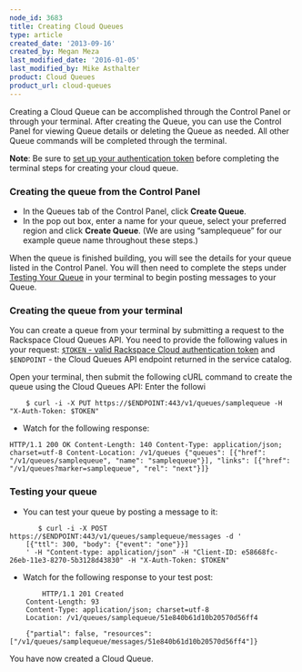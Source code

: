 ```yaml
---
node_id: 3683
title: Creating Cloud Queues
type: article
created_date: '2013-09-16'
created_by: Megan Meza
last_modified_date: '2016-01-05'
last_modified_by: Mike Asthalter
product: Cloud Queues
product_url: cloud-queues
---
```


Creating a Cloud Queue can be accomplished through the Control Panel or
through your terminal.  After creating the Queue, you can use the
Control Panel for viewing Queue details or deleting the Queue as
needed.  All other Queue commands will be completed through the
terminal.

**Note**: Be sure to [set up your authentication
token](/how-to/cloud-queues-curl-cookbook)
before completing the terminal steps for creating your cloud queue.

### Creating the queue from the Control Panel

-   In the Queues tab of the Control Panel, click **Create Queue**.
-   In the pop out box, enter a name for your queue, select your
    preferred region and click **Create Queue**. (We are using
    &ldquo;samplequeue&rdquo; for our example queue name throughout these steps.)

When the queue is finished building, you will see the details for your
queue listed in the Control Panel. You will then need to complete the
steps under [Testing Your
Queue](/how-to/cloud-queues-curl-cookbook)
in your terminal to begin posting messages to your Queue.

### Creating the queue from your terminal

You can create a queue from your terminal by submitting a request to the Rackspace Cloud Queues API. You need to provide the following values in your request:
[``$TOKEN`` - valid Rackspace Cloud authentication token](https://developer.rackspace.com/docs/cloud-queues/v1/developer-guide/#document-getting-started/authenticate) and ``$ENDPOINT`` -  the Cloud Queues API endpoint returned in the service catalog.

Open your terminal, then submit the following cURL command to create the queue using the Cloud Queues API: Enter the followi

<!-- -->

        $ curl -i -X PUT https://$ENDPOINT:443/v1/queues/samplequeue -H "X-Auth-Token: $TOKEN"

-   Watch for the following response:

<!-- -->

    HTTP/1.1 200 OK Content-Length: 140 Content-Type: application/json; charset=utf-8 Content-Location: /v1/queues {"queues": [{"href": "/v1/queues/samplequeue", "name": "samplequeue"}], "links": [{"href": "/v1/queues?marker=samplequeue", "rel": "next"}]}

### Testing your queue

-   You can test your queue by posting a message to it:

<!-- -->

           $ curl -i -X POST https://$ENDPOINT:443/v1/queues/samplequeue/messages -d '
        [{"ttl": 300, "body": {"event": "one"}}]
        ' -H "Content-type: application/json" -H "Client-ID: e58668fc-26eb-11e3-8270-5b3128d43830" -H "X-Auth-Token: $TOKEN"

-   Watch for the following response to your test post:

<!-- -->

            HTTP/1.1 201 Created
        Content-Length: 93
        Content-Type: application/json; charset=utf-8
        Location: /v1/queues/samplequeue/51e840b61d10b20570d56ff4

        {"partial": false, "resources": ["/v1/queues/samplequeue/messages/51e840b61d10b20570d56ff4"]}

You have now created a Cloud Queue.

